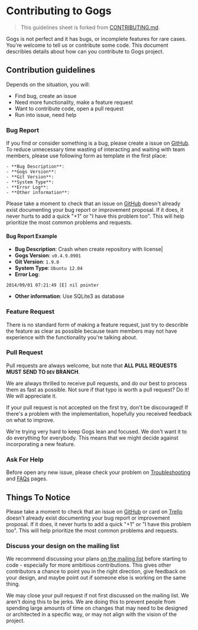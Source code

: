 # Contributing to Gogs

> This guidelines sheet is forked from [CONTRIBUTING.md](https://github.com/drone/drone/blob/master/CONTRIBUTING.md).

Gogs is not perfect and it has bugs, or incomplete features for rare cases. You're welcome to tell us or contribute some code. This document describles details about how can you contribute to Gogs project.

## Contribution guidelines

Depends on the situation, you will:

- Find bug, create an issue
- Need more functionality, make a feature request
- Want to contribute code, open a pull request
- Run into issue, need help

### Bug Report

If you find or consider something is a bug, please create a issue on [GitHub](https://github.com/gogits/gogs/issues). To reduce unnecessary time wasting of interacting and waiting with team members, please use following form as template in the first place:

```
- **Bug Description**: 
- **Gogs Version**:
- **Git Version**:
- **System Type**:
- **Error Log**:
- **Other information**:
```

Please take a moment to check that an issue on [GitHub](https://github.com/gogits/gogs/issues) doesn't already exist documenting your bug report or improvement proposal. If it does, it never hurts to add a quick "+1" or "I have this problem too". This will help prioritize the most common problems and requests.

#### Bug Report Example

- **Bug Description**: Crash when create repository with license|
- **Gogs Version**: `v0.4.9.0901`
- **Git Version**: `1.9.0`
- **System Type**: `Ubuntu 12.04`
- **Error Log**:

```
2014/09/01 07:21:49 [E] nil pointer
```

- **Other information**: Use SQLite3 as database

### Feature Request

There is no standard form of making a feature request, just try to describle the feature as clear as possible because team members may not have experience with the functionality you're talking about.

### Pull Request

Pull requests are always welcome, but note that **ALL PULL REQUESTS MUST SEND TO `DEV` BRANCH**.

We are always thrilled to receive pull requests, and do our best to process them as fast as possible. Not sure if that typo is worth a pull request? Do it! We will appreciate it.

If your pull request is not accepted on the first try, don't be discouraged! If there's a problem with the implementation, hopefully you received feedback on what to improve.

We're trying very hard to keep Gogs lean and focused. We don't want it to do everything for everybody. This means that we might decide against incorporating a new feature.

### Ask For Help

Before open any new issue, please check your problem on [Troubleshooting](http://gogs.io/docs/intro/troubleshooting.md) and [FAQs](http://gogs.io/docs/intro/faqs.html) pages.

## Things To Notice

Please take a moment to check that an issue on [GitHub](https://github.com/gogits/gogs/issues) or card on [Trello](https://trello.com/b/uxAoeLUl/gogs-go-git-service) doesn't already exist documenting your bug report or improvement proposal. If it does, it never hurts to add a quick "+1" or "I have this problem too". This will help prioritize the most common problems and requests.

### Discuss your design on the mailing list

We recommend discussing your plans [on the mailing list](https://groups.google.com/forum/#!forum/gogits) before starting to code - especially for more ambitious contributions. This gives other contributors a chance to point you in the right direction, give feedback on your design, and maybe point out if someone else is working on the same thing.

We may close your pull request if not first discussed on the mailing list. We aren't doing this to be jerks. We are doing this to prevent people from spending large amounts of time on changes that may need to be designed or architected in a specific way, or may not align with the vision of the project.